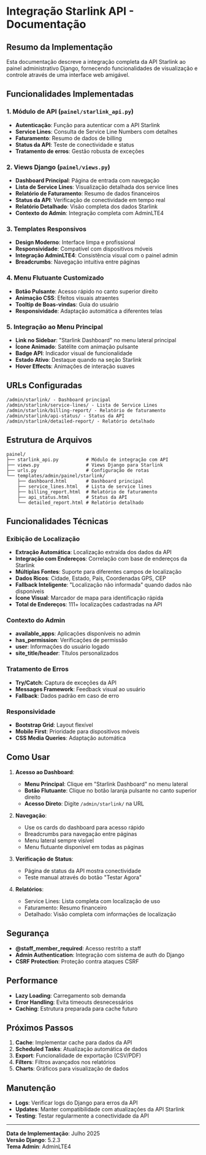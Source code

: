 # Integração Starlink API - Documentação

## Resumo da Implementação

Esta documentação descreve a integração completa da API Starlink ao painel administrativo Django, fornecendo funcionalidades de visualização e controle através de uma interface web amigável.

## Funcionalidades Implementadas

### 1. Módulo de API (`painel/starlink_api.py`)
- **Autenticação**: Função para autenticar com a API Starlink
- **Service Lines**: Consulta de Service Line Numbers com detalhes
- **Faturamento**: Resumo de dados de billing
- **Status da API**: Teste de conectividade e status
- **Tratamento de erros**: Gestão robusta de exceções

### 2. Views Django (`painel/views.py`)
- **Dashboard Principal**: Página de entrada com navegação
- **Lista de Service Lines**: Visualização detalhada dos service lines
- **Relatório de Faturamento**: Resumo de dados financeiros
- **Status da API**: Verificação de conectividade em tempo real
- **Relatório Detalhado**: Visão completa dos dados Starlink
- **Contexto do Admin**: Integração completa com AdminLTE4

### 3. Templates Responsivos
- **Design Moderno**: Interface limpa e profissional
- **Responsividade**: Compatível com dispositivos móveis
- **Integração AdminLTE4**: Consistência visual com o painel admin
- **Breadcrumbs**: Navegação intuitiva entre páginas

### 4. Menu Flutuante Customizado
- **Botão Pulsante**: Acesso rápido no canto superior direito
- **Animação CSS**: Efeitos visuais atraentes
- **Tooltip de Boas-vindas**: Guia do usuário
- **Responsividade**: Adaptação automática a diferentes telas

### 5. Integração ao Menu Principal
- **Link no Sidebar**: "Starlink Dashboard" no menu lateral principal
- **Ícone Animado**: Satélite com animação pulsante
- **Badge API**: Indicador visual de funcionalidade
- **Estado Ativo**: Destaque quando na seção Starlink
- **Hover Effects**: Animações de interação suaves

## URLs Configuradas

```
/admin/starlink/ - Dashboard principal
/admin/starlink/service-lines/ - Lista de Service Lines
/admin/starlink/billing-report/ - Relatório de faturamento
/admin/starlink/api-status/ - Status da API
/admin/starlink/detailed-report/ - Relatório detalhado
```

## Estrutura de Arquivos

```
painel/
├── starlink_api.py          # Módulo de integração com API
├── views.py                 # Views Django para Starlink
├── urls.py                  # Configuração de rotas
└── templates/admin/painel/starlink/
    ├── dashboard.html       # Dashboard principal
    ├── service_lines.html   # Lista de service lines
    ├── billing_report.html  # Relatório de faturamento
    ├── api_status.html      # Status da API
    └── detailed_report.html # Relatório detalhado
```

## Funcionalidades Técnicas

### Exibição de Localização
- **Extração Automática**: Localização extraída dos dados da API
- **Integração com Endereços**: Correlação com base de endereços da Starlink
- **Múltiplas Fontes**: Suporte para diferentes campos de localização
- **Dados Ricos**: Cidade, Estado, País, Coordenadas GPS, CEP
- **Fallback Inteligente**: "Localização não informada" quando dados não disponíveis  
- **Ícone Visual**: Marcador de mapa para identificação rápida
- **Total de Endereços**: 111+ localizações cadastradas na API

### Contexto do Admin
- **available_apps**: Aplicações disponíveis no admin
- **has_permission**: Verificações de permissão
- **user**: Informações do usuário logado
- **site_title/header**: Títulos personalizados

### Tratamento de Erros
- **Try/Catch**: Captura de exceções da API
- **Messages Framework**: Feedback visual ao usuário
- **Fallback**: Dados padrão em caso de erro

### Responsividade
- **Bootstrap Grid**: Layout flexível
- **Mobile First**: Prioridade para dispositivos móveis
- **CSS Media Queries**: Adaptação automática

## Como Usar

1. **Acesso ao Dashboard**:
   - **Menu Principal**: Clique em "Starlink Dashboard" no menu lateral
   - **Botão Flutuante**: Clique no botão laranja pulsante no canto superior direito
   - **Acesso Direto**: Digite `/admin/starlink/` na URL

2. **Navegação**:
   - Use os cards do dashboard para acesso rápido
   - Breadcrumbs para navegação entre páginas
   - Menu lateral sempre visível
   - Menu flutuante disponível em todas as páginas

3. **Verificação de Status**:
   - Página de status da API mostra conectividade
   - Teste manual através do botão "Testar Agora"

4. **Relatórios**:
   - Service Lines: Lista completa com localização de uso
   - Faturamento: Resumo financeiro
   - Detalhado: Visão completa com informações de localização

## Segurança

- **@staff_member_required**: Acesso restrito a staff
- **Admin Authentication**: Integração com sistema de auth do Django
- **CSRF Protection**: Proteção contra ataques CSRF

## Performance

- **Lazy Loading**: Carregamento sob demanda
- **Error Handling**: Evita timeouts desnecessários
- **Caching**: Estrutura preparada para cache futuro

## Próximos Passos

1. **Cache**: Implementar cache para dados da API
2. **Scheduled Tasks**: Atualização automática de dados
3. **Export**: Funcionalidade de exportação (CSV/PDF)
4. **Filters**: Filtros avançados nos relatórios
5. **Charts**: Gráficos para visualização de dados

## Manutenção

- **Logs**: Verificar logs do Django para erros da API
- **Updates**: Manter compatibilidade com atualizações da API Starlink
- **Testing**: Testar regularmente a conectividade da API

---
**Data de Implementação**: Julho 2025  
**Versão Django**: 5.2.3  
**Tema Admin**: AdminLTE4
